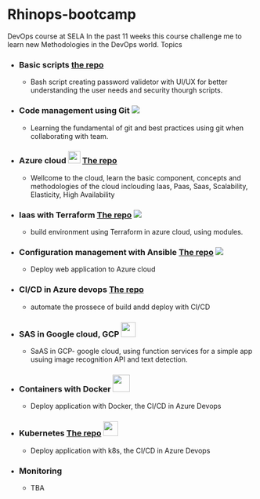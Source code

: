 # Rhinops-bootcamp
DevOps course at SELA 
In the past 11 weeks this course challenge me to learn new Methodologies in the DevOps world.
Topics
- ### Basic scripts [the repo](https://github.com/MatanTal2/devops-scripts)
  - Bash script creating password validetor with UI/UX for better understanding the user needs and security thourgh scripts.
- ### Code management using Git <a href="https://git-scm.com/" title="Git"><img src="https://raw.githubusercontent.com/hussainweb/hussainweb/main/icons/git.png" /></a>
  - Learning the fundamental of git and best practices using git when collaborating with team.
- ### Azure cloud <a href="https://azure.microsoft.com/en-us/" title="Azure"><img src="https://swimburger.net/media/ppnn3pcl/azure.png" width=25 length=25 /></a> [The repo](https://github.com/MatanTal2/Azure-Cloud-fundamentals)
  - Wellcome to the cloud, learn the basic component, concepts and methodologies of the cloud inclouding Iaas, Paas, Saas, Scalability,
    Elasticity, High Availability
- ### Iaas with Terraform [The repo](https://github.com/MatanTal2/terraform) <a href="https://www.terraform.io/" title="Terraform"><img src="https://raw.githubusercontent.com/hussainweb/hussainweb/main/icons/terraform.png" /></a> 
  - build environment using Terraform in azure cloud, using modules.
- ### Configuration management with Ansible [The repo](https://github.com/MatanTal2/ansible) <a href="https://www.ansible.com/" title="Ansible"><img src="https://raw.githubusercontent.com/hussainweb/hussainweb/main/icons/ansible.png" /></a>
  - Deploy web application to Azure cloud
- ### CI/CD in Azure devops [The repo](https://github.com/MatanTal2/CICD-with-azure)
  - automate the prossece of build andd deploy with CI/CD
- ### SAS in Google cloud, GCP <a href="https://cloud.google.com/" title="GCP"><img src="https://user-images.githubusercontent.com/71608579/140300573-8e23a29f-a160-4c4f-9763-c54039ff8a99.png"  width=30 length=30 /></a>
  - SaAS in GCP- google cloud, using function services for a simple app usuing image recognition API and text detection. 
- ### Containers with Docker <a href="https://www.docker.com/" title="Docker"><img src="https://user-images.githubusercontent.com/71608579/140299855-4c1079f0-04ad-4ee4-b93b-085f86607128.png" width=35 length=35 /></a>
  - Deploy application with Docker, the CI/CD in Azure Devops
- ### Kubernetes [The repo](https://github.com/MatanTal2/k8s) <a href="https://kubernetes.io/" title="kubernetes"><img src="https://user-images.githubusercontent.com/71608579/140300114-80d43475-55f1-4b4f-bb11-a2d55c2f9851.png"  width=30 length=30 /></a>
  - Deploy application with k8s, the CI/CD in Azure Devops
- ### Monitoring
  - TBA

